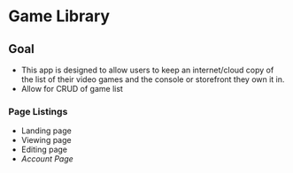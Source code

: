 # Game Library

## Goal
* This app is designed to allow users to keep an internet/cloud copy of the list of their video games and the console or storefront they own it in.
* Allow for CRUD of game list

### Page Listings
* Landing page
* Viewing page
* Editing page
* _Account Page_
